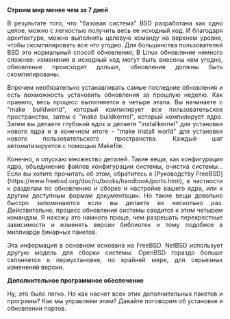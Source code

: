 **Строим мир менее чем за 7 дней**

<p align="justify">В результате того, что "базовая система" BSD разработана как одно целое, можно с легкостью получить весь ее исходный код. И благодаря архитектуре, можно выполнить целевую команду на верхнем уровне, чтобы скомпилировать все что угодно. Для большинства пользователей BSD это нормальный способ обновления; В Linux обновление немного сложнее: изменения в исходный код могут быть внесены кем угодно, обновление происходит дольше, обновления должны быть скомпилированы.


<p align="justify">Впрочем необязательно устанавливать самые последние обновления и есть вохможность установить обновления за прошлую неделю. Как правило, весь процесс выполняется в четыре этапа. Вы начинаете с "make buildworld", который компилирует все пользовательское пространство, затем с "make buildkernel", который компилирует ядро. Затем вы делаете глубокий вдох и делаете "installkernel" для установки нового ядра и в конечном итоге - "make install world" для установки нового пользовательского пространства. Каждый шаг автоматизируется с помощью Makefile.

<p align="justify">Конечно, я опускаю множество деталей. Такие вещи, как конфигурация ядра, объединение файлов конфигурации системы, очистка системы... Если вы хотите прочитать об этом, обратитесь к [Руководству FreeBSD](https://www.freebsd.org/doc/ru/books/handbook/ports.html), в частности к разделам по обновлению и сборке и настройке вашего ядра, или к другим доступным формам документации. Но такие вещи довольно быстро запоминаются если вы делаете их несколько раз. Действительно, процесс обновления системы сводится к этим четырем командам. Я нахожу это намного проще, чем разрешать перекрестные зависимости и изменять версии библиотек и тому подобное в миллиарде бинарных пакетов.

<p align="justify">Эта информация в основном основана на FreeBSD. NetBSD использует другую модель для сборки системы. OpenBSD гораздо больше склоняется к переустановке, по крайней мере, для серьезных изменений версии.

**Дополнительное программное обеспечение**
<p align="justify">Ну, это было легко. Но как насчет всех этих дополнительных пакетов и программ? Как мы управляем этим? Давайте поговорим об установке и обновлении портов.
